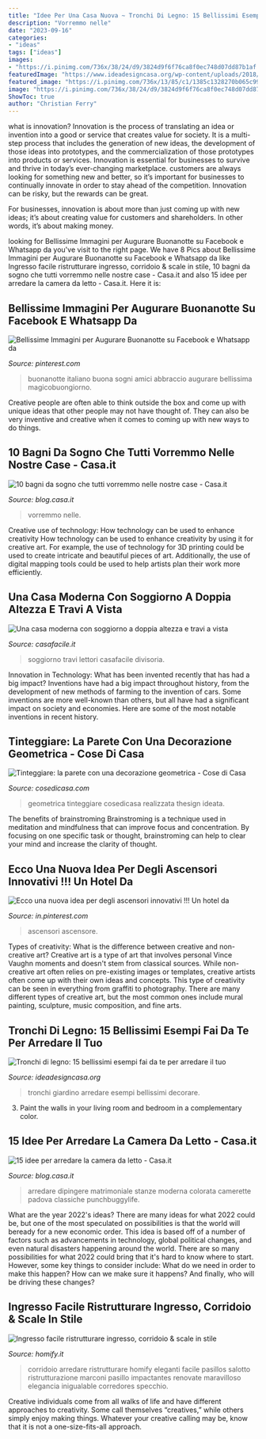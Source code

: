 ```yaml
---
title: "Idee Per Una Casa Nuova ~ Tronchi Di Legno: 15 Bellissimi Esempi Fai Da Te Per Arredare Il Tuo"
description: "Vorremmo nelle"
date: "2023-09-16"
categories:
- "ideas"
tags: ["ideas"]
images:
- "https://i.pinimg.com/736x/38/24/d9/3824d9f6f76ca8f0ec748d07dd87b1af.jpg"
featuredImage: "https://www.ideadesigncasa.org/wp-content/uploads/2018/05/tronchi-di-legno-per-decorare-giardino-9.jpg"
featured_image: "https://i.pinimg.com/736x/13/85/c1/1385c1328270b065c993c255e7333361.jpg"
image: "https://i.pinimg.com/736x/38/24/d9/3824d9f6f76ca8f0ec748d07dd87b1af.jpg"
ShowToc: true
author: "Christian Ferry"
---
```



what is innovation?
Innovation is the process of translating an idea or invention into a good or service that creates value for society. It is a multi-step process that includes the generation of new ideas, the development of those ideas into prototypes, and the commercialization of those prototypes into products or services.
Innovation is essential for businesses to survive and thrive in today’s ever-changing marketplace. customers are always looking for something new and better, so it’s important for businesses to continually innovate in order to stay ahead of the competition. Innovation can be risky, but the rewards can be great.

For businesses, innovation is about more than just coming up with new ideas; it’s about creating value for customers and shareholders. In other words, it’s about making money.

	

		
looking for Bellissime Immagini per Augurare Buonanotte su Facebook e Whatsapp da you've visit to the right page. We have 8 Pics about Bellissime Immagini per Augurare Buonanotte su Facebook e Whatsapp da like Ingresso facile ristrutturare ingresso, corridoio &amp; scale in stile, 10 bagni da sogno che tutti vorremmo nelle nostre case - Casa.it and also 15 idee per arredare la camera da letto - Casa.it. Here it is:
		
    
## Bellissime Immagini Per Augurare Buonanotte Su Facebook E Whatsapp Da

<img loading=lazy src="https://i.pinimg.com/736x/38/24/d9/3824d9f6f76ca8f0ec748d07dd87b1af.jpg" onerror="this.onerror=null;this.src='https://tse3.mm.bing.net/th?id=OIP.JM2WLWlwNIqRb-u1HlS8XAHaLM&amp;pid=15.1';" alt="Bellissime Immagini per Augurare Buonanotte su Facebook e Whatsapp da">

_Source: pinterest.com_

>buonanotte italiano buona sogni amici abbraccio augurare bellissima magicobuongiorno. 

	

Creative people are often able to think outside the box and come up with unique ideas that other people may not have thought of. They can also be very inventive and creative when it comes to coming up with new ways to do things.

    
## 10 Bagni Da Sogno Che Tutti Vorremmo Nelle Nostre Case - Casa.it

<img loading=lazy src="https://blog.casa.it/wp-content/uploads/2014/03/bagni_da_sogno.jpg" onerror="this.onerror=null;this.src='https://tse3.mm.bing.net/th?id=OIP.sJcuoJGOjc5Imk-y0ai4dQHaFm&amp;pid=15.1';" alt="10 bagni da sogno che tutti vorremmo nelle nostre case - Casa.it">

_Source: blog.casa.it_

>vorremmo nelle. 

	

Creative use of technology: How technology can be used to enhance creativity
How technology can be used to enhance creativity by using it for creative art. For example, the use of technology for 3D printing could be used to create intricate and beautiful pieces of art. Additionally, the use of digital mapping tools could be used to help artists plan their work more efficiently.

    
## Una Casa Moderna Con Soggiorno A Doppia Altezza E Travi A Vista

<img loading=lazy src="https://www.casafacile.it/content/uploads/2020/11/casafacile-case-dei-lettori-zona-giorno-doppia-altezza.jpg" onerror="this.onerror=null;this.src='https://tse3.mm.bing.net/th?id=OIP.a7iZf0ynjAPttv601W5-YgHaEa&amp;pid=15.1';" alt="Una casa moderna con soggiorno a doppia altezza e travi a vista">

_Source: casafacile.it_

>soggiorno travi lettori casafacile divisoria. 

	

Innovation in Technology: What has been invented recently that has had a big impact?
Inventions have had a big impact throughout history, from the development of new methods of farming to the invention of cars. Some inventions are more well-known than others, but all have had a significant impact on society and economies. Here are some of the most notable inventions in recent history.

    
## Tinteggiare: La Parete Con Una Decorazione Geometrica - Cose Di Casa

<img loading=lazy src="https://cdn.cosedicasa.com/wp-content/uploads/2017/10/1-e1509445321495-640x853.jpg?x96912" onerror="this.onerror=null;this.src='https://tse3.mm.bing.net/th?id=OIP.wiFoCFgazKXruVxUFU4nawHaJ3&amp;pid=15.1';" alt="Tinteggiare: la parete con una decorazione geometrica - Cose di Casa">

_Source: cosedicasa.com_

>geometrica tinteggiare cosedicasa realizzata thesign ideata. 

	

The benefits of brainstroming
Brainstroming is a technique used in meditation and mindfulness that can improve focus and concentration. By focusing on one specific task or thought, brainstroming can help to clear your mind and increase the clarity of thought.

    
## Ecco Una Nuova Idea Per Degli Ascensori Innovativi !!! Un Hotel Da

<img loading=lazy src="https://i.pinimg.com/736x/13/85/c1/1385c1328270b065c993c255e7333361.jpg" onerror="this.onerror=null;this.src='https://tse3.mm.bing.net/th?id=OIP.DS7BZwzL6p7YwE-4CbHeMQHaJk&amp;pid=15.1';" alt="Ecco una nuova idea per degli ascensori innovativi !!! Un hotel da">

_Source: in.pinterest.com_

>ascensori ascensore. 

	

Types of creativity: What is the difference between creative and non-creative art?
Creative art is a type of art that involves personal Vince Vaughn moments and doesn't stem from classical sources. While non-creative art often relies on pre-existing images or templates, creative artists often come up with their own ideas and concepts. This type of creativity can be seen in everything from graffiti to photography. There are many different types of creative art, but the most common ones include mural painting, sculpture, music composition, and fine arts.

    
## Tronchi Di Legno: 15 Bellissimi Esempi Fai Da Te Per Arredare Il Tuo

<img loading=lazy src="https://www.ideadesigncasa.org/wp-content/uploads/2018/05/tronchi-di-legno-per-decorare-giardino-9.jpg" onerror="this.onerror=null;this.src='https://tse4.mm.bing.net/th?id=OIP.sncjRjXUnIeeO8ZSrx8v4gHaJ4&amp;pid=15.1';" alt="Tronchi di legno: 15 bellissimi esempi fai da te per arredare il tuo">

_Source: ideadesigncasa.org_

>tronchi giardino arredare esempi bellissimi decorare. 

	

3. Paint the walls in your living room and bedroom in a complementary color. 

    
## 15 Idee Per Arredare La Camera Da Letto - Casa.it

<img loading=lazy src="https://blog.casa.it/wp-content/uploads/2015/09/camera_da_letto7.jpg" onerror="this.onerror=null;this.src='https://tse3.mm.bing.net/th?id=OIP.j8t1FLkU2QHhOvIh0Fcv4AHaFj&amp;pid=15.1';" alt="15 idee per arredare la camera da letto - Casa.it">

_Source: blog.casa.it_

>arredare dipingere matrimoniale stanze moderna colorata camerette padova classiche punchbuggylife. 

	

What are the year 2022's ideas?
There are many ideas for what 2022 could be, but one of the most speculated on possibilities is that the world will beready for a new economic order. This idea is based off of a number of factors such as advancements in technology, global political changes, and even natural disasters happening around the world. There are so many possibilities for what 2022 could bring that it's hard to know where to start. However, some key things to consider include: What do we need in order to make this happen? How can we make sure it happens? And finally, who will be driving these changes?

    
## Ingresso Facile Ristrutturare Ingresso, Corridoio &amp; Scale In Stile

<img loading=lazy src="https://images.homify.com/images/a_0,c_limit,f_auto,h_1024,q_auto,w_1024/v1481709324/p/photo/image/1735778/marconi_roma_capilupo_6/foto-di-ingresso-corridoio-in-stile-classico-di-facile-ristrutturare.jpg" onerror="this.onerror=null;this.src='https://tse4.mm.bing.net/th?id=OIP.31weE2pE0XEB7JVCrSiVxwHaE8&amp;pid=15.1';" alt="Ingresso facile ristrutturare ingresso, corridoio &amp; scale in stile">

_Source: homify.it_

>corridoio arredare ristrutturare homify eleganti facile pasillos salotto ristrutturazione marconi pasillo impactantes renovate maravilloso elegancia inigualable corredores specchio. 

	

Creative individuals come from all walks of life and have different approaches to creativity. Some call themselves “creatives,” while others simply enjoy making things. Whatever your creative calling may be, know that it is not a one-size-fits-all approach.

